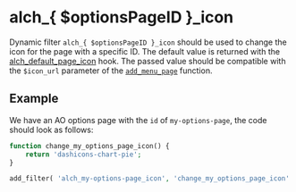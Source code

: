 # alch\_{ $optionsPageID }\_icon

Dynamic filter `alch_{ $optionsPageID }_icon` should be used to change the icon for the page with a specific ID. The default value is returned with the [alch_default_page_icon](../filters/alch_default_page_icon.md) hook. The passed value should be compatible with the `$icon_url` parameter of the [`add_menu_page`](https://developer.wordpress.org/reference/functions/add_menu_page/) function.

## Example

We have an AO options page with the `id` of `my-options-page`, the code should look as follows:

```php
function change_my_options_page_icon() {
    return 'dashicons-chart-pie';
}

add_filter( 'alch_my-options-page_icon', 'change_my_options_page_icon' );
```